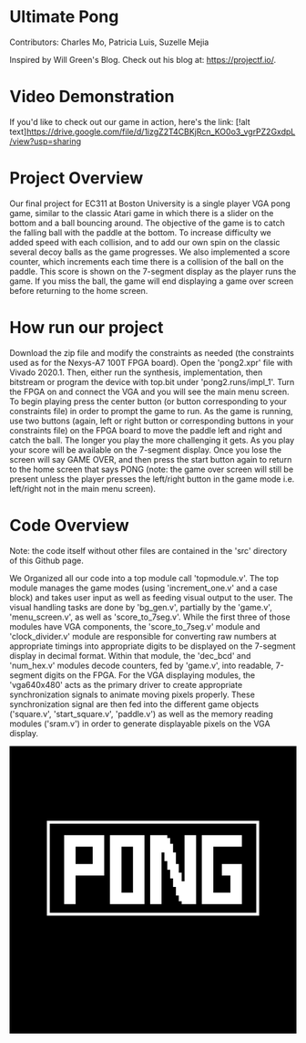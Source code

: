 # Ultimate Pong

Contributors: Charles Mo, Patricia Luis, Suzelle Mejia

Inspired by Will Green's Blog. Check out his blog at: https://projectf.io/.

# Video Demonstration

If you'd like to check out our game in action, here's the link: [!alt text]https://drive.google.com/file/d/1izgZ2T4CBKjRcn_KO0o3_vgrPZ2GxdpL/view?usp=sharing

# Project Overview

Our final project for EC311 at Boston University is a single player VGA pong game, similar to the classic Atari game in which there is a slider on the bottom and a ball bouncing around. The objective of the game is to catch the falling ball with the paddle at the bottom. To increase difficulty we added speed with each collision, and to add our own spin on the classic several decoy balls as the game progresses. We also implemented a score counter, which increments each time there is a collision of the ball on the paddle. This score is shown on the 7-segment display as the player runs the game. If you miss the ball, the game will end displaying a game over screen before returning to the home screen.  

# How run our project

Download the zip file and modify the constraints as needed (the constraints used as for the Nexys-A7 100T FPGA board). Open the 'pong2.xpr' file with Vivado 2020.1. Then, either run the synthesis, implementation, then bitstream or program the device with top.bit under 'pong2.runs/impl_1'.  Turn the FPGA on and connect the VGA and you will see the main menu screen. To begin playing press the center button (or button corresponding to your constraints file) in order to prompt the game to run. As the game is running, use two buttons (again, left or right button or corresponding buttons in your constraints file) on the FPGA board to move the paddle left and right and catch the ball. The longer you play the more challenging it gets. As you play your score will be available on the 7-segment display. Once you lose the screen will say GAME OVER, and then press the start button again to return to the home screen that says PONG (note: the game over screen will still be present unless the player presses the left/right button in the game mode i.e. left/right not in the main menu screen).

# Code Overview

Note: the code itself without other files are contained in the 'src' directory of this Github page.

We Organized all our code into a top module call 'topmodule.v'. The top module manages the game modes (using 'increment_one.v' and a case block) and takes user input as well as feeding visual output to the user. The visual handling tasks are done by 'bg_gen.v', partially by the 'game.v', 'menu_screen.v', as well as 'score_to_7seg.v'. While the first three of those modules have VGA components, the 'score_to_7seg.v' module and 'clock_divider.v' module are responsible for converting raw numbers at appropriate timings into appropriate digits to be displayed on the 7-segment display in decimal format. Within that module, the 'dec_bcd' and 'num_hex.v' modules decode counters, fed by 'game.v', into readable, 7-segment digits on the FPGA. For the VGA displaying modules, the 'vga640x480' acts as the primary driver to create appropriate synchronization signals to animate moving pixels properly. These synchronization signal are then fed into the different game objects ('square.v', 'start_square.v', 'paddle.v') as well as the memory reading modules ('sram.v') in order to generate displayable pixels on the VGA display.



![alt text](https://github.com/chmo2019/EC311_Final_Project/blob/main/new_pong.png)
